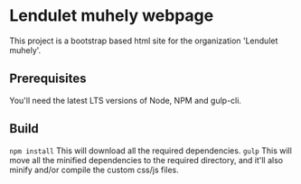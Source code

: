 # Lendulet muhely webpage
This project is a bootstrap based html site for the organization 'Lendulet muhely'.
## Prerequisites
You'll need the latest LTS versions of Node, NPM and gulp-cli.
## Build
``npm install``
This will download all the required dependencies.
``gulp`` This will move all the minified dependencies to the required
directory, and it'll also minify and/or compile the custom css/js files.

